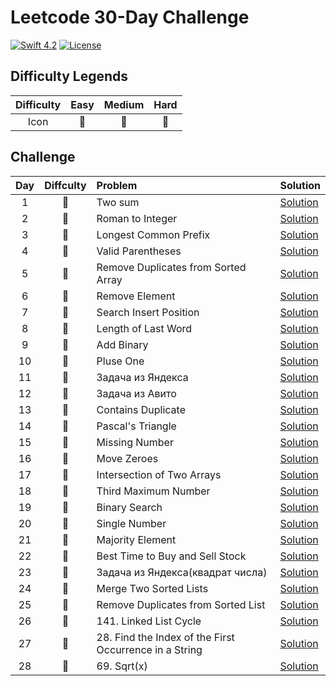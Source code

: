 # Leetcode 30-Day Challenge

[![Swift 4.2](https://img.shields.io/badge/Swift-5.0-orange.svg?style=flat)](https://developer.apple.com/swift/)  [![License](https://img.shields.io/github/license/mashape/apistatus.svg)](https://github.com/twho/LeetCode-Swift/blob/master/LICENSE)

## Difficulty Legends
| Difficulty | Easy | Medium | Hard |
|:--: | :--: | :--: |  :--: |
| Icon | 📗 | 📙 | 📕 |

## Challenge
| Day | Diffculty | Problem | Solution |
|:--:| :--: | :-- | -- |
| 1 |📗| Two sum | [Solution](https://github.com/artdima/leetcode-30-day-challenge-swift/blob/main/LeetCodeChallenge/twoSum.swift)|
| 2 |📙| Roman to Integer | [Solution](https://github.com/artdima/leetcode-30-day-challenge-swift/blob/main/LeetCodeChallenge/romanToInt.swift)|
| 3 |📗| Longest Common Prefix | [Solution](https://github.com/artdima/leetcode-30-day-challenge-swift/blob/main/LeetCodeChallenge/longestCommonPrefix.swift)|
| 4 |📗| Valid Parentheses | [Solution](https://github.com/artdima/leetcode-30-day-challenge-swift/blob/main/LeetCodeChallenge/validParentheses.swift)|
| 5 |📗| Remove Duplicates from Sorted Array | [Solution](https://github.com/artdima/leetcode-30-day-challenge-swift/blob/main/LeetCodeChallenge/removeDuplicates.swift)|
| 6 |📗| Remove Element | [Solution](https://github.com/artdima/leetcode-30-day-challenge-swift/blob/main/LeetCodeChallenge/removeElement.swift)|
| 7 |📗| Search Insert Position | [Solution](https://github.com/artdima/leetcode-30-day-challenge-swift/blob/main/LeetCodeChallenge/searchInsert.swift)|
| 8 |📗| Length of Last Word | [Solution](https://github.com/artdima/leetcode-30-day-challenge-swift/blob/main/LeetCodeChallenge/lengthOfLastWord.swift)|
| 9 |📙| Add Binary | [Solution](https://github.com/artdima/leetcode-30-day-challenge-swift/blob/main/LeetCodeChallenge/addBinary.swift)|
| 10 |📗| Pluse One | [Solution](https://github.com/artdima/leetcode-30-day-challenge-swift/blob/main/LeetCodeChallenge/plusOne.swift)|
| 11 |📙| Задача из Яндекса | [Solution](https://github.com/artdima/leetcode-30-day-challenge-swift/blob/main/LeetCodeChallenge/findSinfle.swift)|
| 12 |📙| Задача из Авито | [Solution](https://github.com/artdima/leetcode-30-day-challenge-swift/blob/main/LeetCodeChallenge/solve.swift)|
| 13 |📗| Contains Duplicate | [Solution](https://github.com/artdima/leetcode-30-day-challenge-swift/blob/main/LeetCodeChallenge/containsDuplicate.swift) |
| 14 |📗| Pascal's Triangle | [Solution](https://github.com/artdima/leetcode-30-day-challenge-swift/blob/main/LeetCodeChallenge/pascalTriangle.swift) |
| 15 |📗| Missing Number | [Solution](https://github.com/artdima/leetcode-30-day-challenge-swift/blob/main/LeetCodeChallenge/missingNumber.swift) |
| 16 |📗| Move Zeroes | [Solution](https://github.com/artdima/leetcode-30-day-challenge-swift/blob/main/LeetCodeChallenge/moveZeroes.swift) |
| 17 |📗| Intersection of Two Arrays | [Solution](https://github.com/artdima/leetcode-30-day-challenge-swift/blob/main/LeetCodeChallenge/intersection.swift) |
| 18 |📗| Third Maximum Number | [Solution](https://github.com/artdima/leetcode-30-day-challenge-swift/blob/main/LeetCodeChallenge/thirdMax.swift) |
| 19 |📗| Binary Search | [Solution](https://github.com/artdima/leetcode-30-day-challenge-swift/blob/main/LeetCodeChallenge/searchBinary.swift) |
| 20 |📗| Single Number | [Solution](https://github.com/artdima/leetcode-30-day-challenge-swift/blob/main/LeetCodeChallenge/singleNumber.swift) |
| 21 |📗| Majority Element | [Solution](https://github.com/artdima/leetcode-30-day-challenge-swift/blob/main/LeetCodeChallenge/majorityElement.swift) |
| 22 |📗| Best Time to Buy and Sell Stock | [Solution](https://github.com/artdima/leetcode-30-day-challenge-swift/blob/main/LeetCodeChallenge/maxProfit.swift) |
| 23 |📗| Задача из Яндекса(квадрат числа) | [Solution](https://github.com/artdima/leetcode-30-day-challenge-swift/blob/main/LeetCodeChallenge/numberSquare.swift) |
| 24 |📗| Merge Two Sorted Lists | [Solution](https://github.com/artdima/leetcode-30-day-challenge-swift/blob/main/LeetCodeChallenge/mergeTwoLists.swift) |
| 25 |📗| Remove Duplicates from Sorted List | [Solution](https://github.com/artdima/leetcode-30-day-challenge-swift/blob/main/LeetCodeChallenge/deleteDuplicates.swift) |
| 26 |📗| 141. Linked List Cycle | [Solution](https://github.com/artdima/leetcode-30-day-challenge-swift/blob/main/LeetCodeChallenge/hasCycle.swift) |
| 27 |📗| 28. Find the Index of the First Occurrence in a String | [Solution](https://github.com/artdima/leetcode-30-day-challenge-swift/blob/main/LeetCodeChallenge/strStr.swift) |
| 28 |📗| 69. Sqrt(x) | [Solution](https://github.com/artdima/leetcode-30-day-challenge-swift/blob/main/LeetCodeChallenge/mySqrt.swift) |





